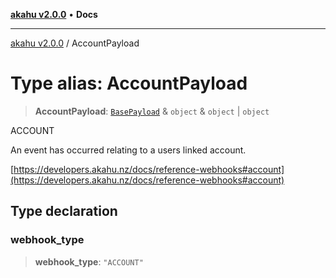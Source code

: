 [**akahu v2.0.0**](../README.md) • **Docs**

***

[akahu v2.0.0](../README.md) / AccountPayload

# Type alias: AccountPayload

> **AccountPayload**: [`BasePayload`](BasePayload.md) & `object` & `object` \| `object`

ACCOUNT

An event has occurred relating to a users linked account.

[https://developers.akahu.nz/docs/reference-webhooks#account](https://developers.akahu.nz/docs/reference-webhooks#account)

## Type declaration

### webhook\_type

> **webhook\_type**: `"ACCOUNT"`
